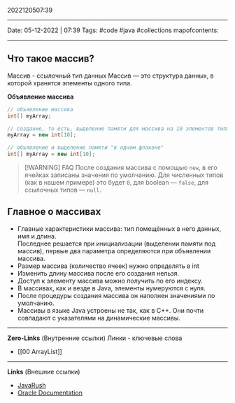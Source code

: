 2022120507:39
___
Date: 05-12-2022 | 07:39
Tags: #code #java #collections
mapofcontents:
___
## Что такое массив?

Массив - ссылочный тип данных
Массив — это структура данных, в которой хранятся элементы одного типа.

**Объявление массива**
```java
// объявление массива
int[] myArray; 

// создание, то есть, выделение памяти для массива на 10 элементов типа int
myArray = new int[10]; 

// объявление и выделение памяти "в одном флаконе"
int[] myArray = new int[10]; 
```


> [!WARNING] FAQ
> После создания массива с помощью `new`, в его ячейках записаны значения по умолчанию. Для численных типов (как в нашем примере) это будет `0`, для boolean — `false`, для ссылочных типов — `null`.

## Главное о массивах

-   Главные характеристики массива: тип помещённых в него данных, имя и длина.  
    Последнее решается при инициализации (выделении памяти под массив), первые два параметра определяются при объявлении массива.
-   Размер массива (количество ячеек) нужно определять в int
-   Изменить длину массива после его создания нельзя.
-   Доступ к элементу массива можно получить по его индексу.
-   В массивах, как и везде в Java, элементы нумеруются с нуля.
-   После процедуры создания массива он наполнен значениями по умолчанию.
-   Массивы в языке Java устроены не так, как в C++. Они почти совпадают с указателями на динамические массивы.

-----
**Zero-Links**  (Внутренние ссылки) Линки - ключевые слова
- [[00 ArrayList]]

------
**Links** (Внешние ссылки)
- [JavaRush](https://javarush.com/groups/posts/massivy-java)
- [Oracle Documentation](https://docs.oracle.com/javase/tutorial/java/nutsandbolts/arrays.html)
